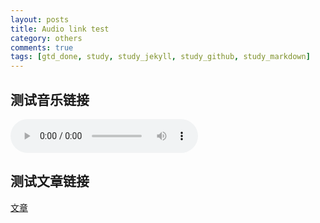 ```yaml
---
layout: posts
title: Audio link test
category: others
comments: true
tags: [gtd_done, study, study_jekyll, study_github, study_markdown]
---
```


## 测试音乐链接

![Sing for You](/data/audio/sing_for_you.mp3)

## 测试文章链接
[文章](/_posts/2015-08-14-first_page.md)
